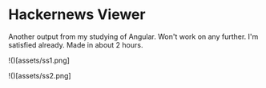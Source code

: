 # Hackernews Viewer

Another output from my studying of Angular. Won't work on any further. I'm satisfied already. Made in about 2 hours.

!()[assets/ss1.png]

!()[assets/ss2.png]